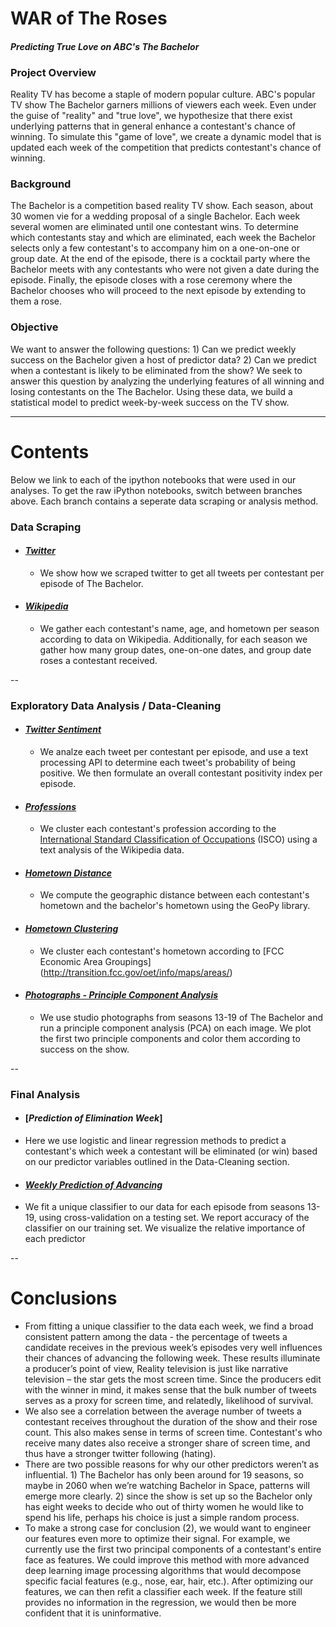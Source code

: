 # WAR of The Roses

#### *Predicting True Love on ABC's The Bachelor*

### Project Overview
Reality TV has become a staple of modern popular culture.  ABC's popular TV show The Bachelor garners millions of viewers each week.  Even under the guise of "reality" and "true love", we hypothesize that there exist underlying patterns that in general enhance a contestant's chance of winning.  To simulate this "game of love", we create a dynamic model that is updated each week of the competition that predicts contestant's chance of winning.

### Background
The Bachelor is a competition based reality TV show. Each season, about 30 women vie for a wedding proposal of a single Bachelor. Each week several women are eliminated until one contestant wins. To determine which contestants stay and which are eliminated, each week the Bachelor selects only a few contestant's to accompany him on a one-on-one or group date. At the end of the episode, there is a cocktail party where the Bachelor meets with any contestants who were not given a date during the episode. Finally, the episode closes with a rose ceremony where the Bachelor chooses who will proceed to the next episode by extending to them a rose.

### Objective
We want to answer the following questions: 1) Can we predict weekly success on the Bachelor given a host of predictor data? 2) Can we predict when a contestant is likely to be eliminated from the show? We seek to answer this question by analyzing the underlying features of all winning and losing contestants on the The Bachelor. Using these data, we build a statistical model to predict week-by-week success on the TV show.

-----
# Contents

Below we link to each of the ipython notebooks that were used in our analyses. To get the raw iPython notebooks, switch between branches above. Each branch contains a seperate data scraping or analysis method.

### Data Scraping

* #### [*Twitter*](http://kathrynheal.github.io/MR-DC-KH-Final-Project/twitter_scrape.html)
  - We show how we scraped twitter to get all tweets per contestant per episode of The Bachelor.

* #### [*Wikipedia*](http://kathrynheal.github.io/MR-DC-KH-Final-Project/wiki.html)
  - We gather each contestant's name, age, and hometown per season according to data on Wikipedia. Additionally, for each season we gather how many group dates, one-on-one dates, and group date roses a contestant received.

--
### Exploratory Data Analysis / Data-Cleaning

* #### [*Twitter Sentiment*](http://kathrynheal.github.io/MR-DC-KH-Final-Project/twitter_analysis.html)
  - We analze each tweet per contestant per episode, and use a text processing API to determine each tweet's probability of being positive. We then formulate an overall contestant positivity index per episode.

* #### [*Professions*](http://kathrynheal.github.io/MR-DC-KH-Final-Project/profession.html)
  - We cluster each contestant's profession according to the [International Standard Classification of Occupations](http://www.ilo.org/public/english/bureau/stat/isco/) (ISCO) using a text analysis of the Wikipedia data.

* #### [*Hometown Distance*](http://kathrynheal.github.io/MR-DC-KH-Final-Project/distances.html)
  - We compute the geographic distance between each contestant's hometown and the bachelor's hometown using the GeoPy library. 

* #### [*Hometown Clustering*](http://kathrynheal.github.io/MR-DC-KH-Final-Project/geocluster.html) 
  - We cluster each contestant's hometown according to [FCC Economic Area Groupings] (http://transition.fcc.gov/oet/info/maps/areas/)

* #### [*Photographs - Principle Component Analysis*](http://kathrynheal.github.io/MR-DC-KH-Final-Project/pca.html)
  - We use studio photographs from seasons 13-19 of The Bachelor and run a principle component analysis (PCA) on each image. We plot the first two principle components and color them according to success on the show.

--

### Final Analysis

* #### [*Prediction of Elimination Week*] 
 - Here we use logistic and linear regression methods to predict a contestant's which week a contestant will be eliminated (or win) based on our predictor variables outlined in the Data-Cleaning section.

* #### [*Weekly Prediction of Advancing*](http://kathrynheal.github.io/MR-DC-KH-Final-Project/stats_weekly.html)
 - We fit a unique classifier to our data for each episode from seasons 13-19, using cross-validation on a testing set. We report accuracy of the classifier on our training set. We visualize the relative importance of each predictor

--
# Conclusions
 * From fitting a unique classifier to the data each week, we find a broad consistent pattern among the data - the percentage of tweets a candidate receives in the previous week’s episodes very well influences their chances of advancing the following week. These results illuminate a producer’s point of view, Reality television is just like narrative television – the star gets the most screen time. Since the producers edit with the winner in mind, it makes sense that the bulk number of tweets serves as a proxy for screen time, and relatedly, likelihood of survival.
 * We also see a correlation between the average number of tweets a contestant receives throughout the duration of the show and their rose count. This also makes sense in terms of screen time. Contestant's who receive many dates also receive a stronger share of screen time, and thus have a stronger twitter following (hating). 
 * There are two possible reasons for why our other predictors weren’t as influential. 1) The Bachelor has only been around for 19 seasons, so maybe in 2060 when we’re watching Bachelor in Space, patterns will emerge more clearly. 2) since the show is set up so the Bachelor only has eight weeks to decide who out of thirty women he would like to spend his life, perhaps his choice is just a simple random process. 
 * To make a strong case for conclusion (2), we would want to engineer our features even more to optimize their signal. For example, we currently use the first two principal components of a contestant's entire face as features. We could improve this method with more advanced deep learning image processing algorithms that would decompose specific facial features (e.g., nose, ear, hair, etc.). After optimizing our features, we can then refit a classifier each week. If the feature still provides no information in the regression, we would then be more confident that it is uninformative.



